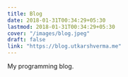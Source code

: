 ```yaml
---
title: Blog
date: 2018-01-31T00:34:29+05:30
lastmod: 2018-01-31T00:34:29+05:30
cover: "/images/blog.jpeg"
draft: false
link: "https://blog.utkarshverma.me"
---
```

My programming blog.

<!--more-->
